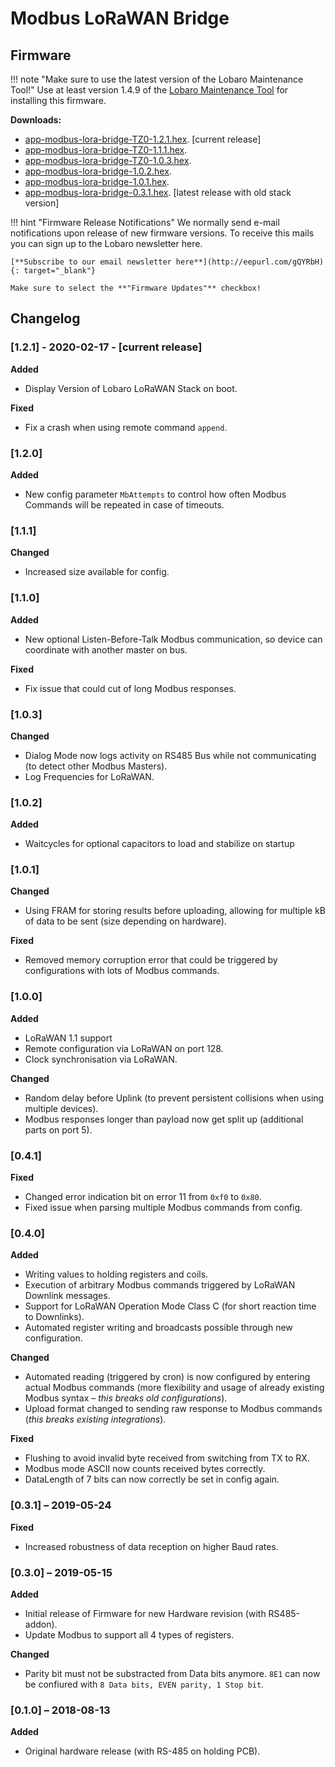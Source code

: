 # Modbus LoRaWAN Bridge

## Firmware

!!! note "Make sure to use the latest version of the Lobaro Maintenance Tool!"
    Use at least version 1.4.9 of the [Lobaro Maintenance Tool](/tools/lobaro-tool.html) for 
    installing this firmware.

**Downloads:**

* [app-modbus-lora-bridge-TZ0-1.2.1.hex](firmware/app-modbus-lora-bridge-TZ0-1.2.1.hex). [current release]
* [app-modbus-lora-bridge-TZ0-1.1.1.hex](firmware/app-modbus-lora-bridge-TZ0-1.1.1.hex).
* [app-modbus-lora-bridge-TZ0-1.0.3.hex](firmware/app-modbus-lora-bridge-TZ0-1.0.3.hex).
* [app-modbus-lora-bridge-1.0.2.hex](firmware/app-modbus-lora-bridge-1.0.2.hex).
* [app-modbus-lora-bridge-1.0.1.hex](firmware/app-modbus-lora-bridge-1.0.1.hex). 
* [app-modbus-lora-bridge-0.3.1.hex](firmware/app-modbus-lora-bridge-0.3.1.hex). [latest release with old stack version]

!!! hint "Firmware Release Notifications"
    We normally send e-mail notifications upon release of new firmware versions. To receive this mails you can sign up
    to the Lobaro newsletter here.
    
    [**Subscribe to our email newsletter here**](http://eepurl.com/gQYRbH){: target="_blank"} 
    
    Make sure to select the **"Firmware Updates"** checkbox!
    


## Changelog

### [1.2.1] - 2020-02-17 - [current release]
**Added**

- Display Version of Lobaro LoRaWAN Stack on boot.

**Fixed**

- Fix a crash when using remote command `append`.

### [1.2.0]
**Added**

- New config parameter `MbAttempts` to control how often Modbus Commands will be repeated in case of timeouts.

### [1.1.1]
**Changed**

- Increased size available for config.

### [1.1.0]
**Added**

- New optional Listen-Before-Talk Modbus communication, so device can coordinate with another master on bus.

**Fixed**

- Fix issue that could cut of long Modbus responses.

### [1.0.3]
**Changed**

- Dialog Mode now logs activity on RS485 Bus while not communicating (to detect other Modbus Masters).
- Log Frequencies for LoRaWAN.

### [1.0.2]
**Added**

- Waitcycles for optional capacitors to load and stabilize on startup

### [1.0.1]
**Changed**

- Using FRAM for storing results before uploading, allowing for multiple kB of data to be sent (size depending on hardware).

**Fixed**

- Removed memory corruption error that could be triggered by configurations with lots of Modbus commands.

### [1.0.0]
**Added**

- LoRaWAN 1.1 support
- Remote configuration via LoRaWAN on port 128.
- Clock synchronisation via LoRaWAN.

**Changed**

- Random delay before Uplink (to prevent persistent collisions when using multiple devices).
- Modbus responses longer than payload now get split up (additional parts on port 5).

### [0.4.1]
**Fixed**

- Changed error indication bit on error 11 from `0xf0` to `0x80`.
- Fixed issue when parsing multiple Modbus commands from config.

### [0.4.0]
**Added**

- Writing values to holding registers and coils.
- Execution of arbitrary Modbus commands triggered by LoRaWAN Downlink messages.
- Support for LoRaWAN Operation Mode Class C (for short reaction time to Downlinks).
- Automated register writing and broadcasts possible through new configuration.

**Changed**

- Automated reading (triggered by cron) is now configured by entering actual Modbus commands (more flexibility and usage of already existing Modbus syntax &ndash; *this breaks old configurations*).
- Upload format changed to sending raw response to Modbus commands (*this breaks existing integrations*).

**Fixed**

- Flushing to avoid invalid byte received from switching from TX to RX.
- Modbus mode ASCII now counts received bytes correctly.
- DataLength of 7 bits can now correctly be set in config again.

### [0.3.1] &ndash; 2019-05-24
**Fixed**

- Increased robustness of data reception on higher Baud rates.
  
### [0.3.0] &ndash; 2019-05-15
**Added**

- Initial release of Firmware for new Hardware revision (with RS485-addon).
- Update Modbus to support all 4 types of registers.

**Changed**

- Parity bit must not be substracted from Data bits anymore. `8E1` can now be confiured with `8 Data bits, EVEN parity, 1 Stop bit`.


### [0.1.0] &ndash; 2018-08-13
**Added**

- Original hardware release (with RS-485 on holding PCB).

